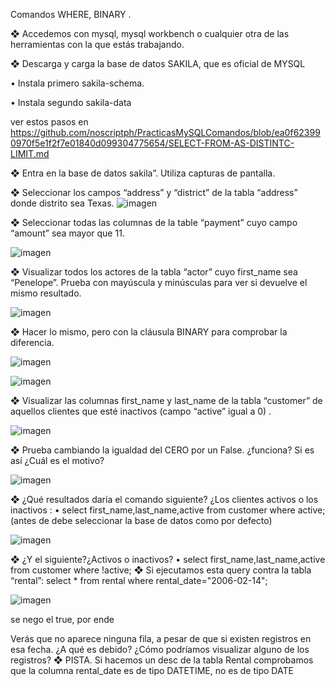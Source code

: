 Comandos WHERE, BINARY .

❖ Accedemos con mysql, mysql workbench o cualquier otra de las herramientas
con la que estás trabajando.

❖ Descarga y carga la base de datos SAKILA, que es oficial de MYSQL

• Instala primero sakila-schema.

• Instala segundo sakila-data

ver estos pasos en https://github.com/noscriptph/PracticasMySQLComandos/blob/ea0f623990970f5e1f2f7e01840d099304775654/SELECT-FROM-AS-DISTINTC-LIMIT.md

❖ Entra en la base de datos sakila”. Utiliza capturas de pantalla.



❖ Seleccionar los campos “address” y “district” de la tabla “address” donde
distrito sea Texas.
![imagen](https://github.com/noscriptph/PracticasMySQLComandos/assets/103396791/e9700df2-fd55-42b0-83fe-bfdb1fec17b4)

❖ Seleccionar todas las columnas de la table “payment” cuyo campo “amount”
sea mayor que 11.

![imagen](https://github.com/noscriptph/PracticasMySQLComandos/assets/103396791/39dce131-39b4-4092-a91d-f37baabfcc77)


❖ Visualizar todos los actores de la tabla “actor” cuyo first_name sea “Penelope”.
Prueba con mayúscula y minúsculas para ver si devuelve el mismo resultado.

![imagen](https://github.com/noscriptph/PracticasMySQLComandos/assets/103396791/afcc43fc-47f4-4de1-88ca-9359bf04a67a)



❖ Hacer lo mismo, pero con la cláusula BINARY para comprobar la diferencia.

![imagen](https://github.com/noscriptph/PracticasMySQLComandos/assets/103396791/0aa5f302-817d-48a8-b5bd-4f83e16a66de)

![imagen](https://github.com/noscriptph/PracticasMySQLComandos/assets/103396791/02cd6f2c-525b-4baa-89c5-8b30d635b334)


❖ Visualizar las columnas first_name y last_name de la tabla “customer” de
aquellos clientes que esté inactivos (campo “active” igual a 0) .

![imagen](https://github.com/noscriptph/PracticasMySQLComandos/assets/103396791/a91c1af7-f44e-4479-9fe9-e16f4f5337b2)



❖ Prueba cambiando la igualdad del CERO por un False. ¿funciona? Si es así
¿Cuál es el motivo?

![imagen](https://github.com/noscriptph/PracticasMySQLComandos/assets/103396791/8eeaf592-f652-48fb-9078-70174f09f779)



❖ ¿Qué resultados daría el comando siguiente? ¿Los clientes activos o los
inactivos :
• select first_name,last_name,active from customer where active;
(antes de debe seleccionar la base de datos como por defecto)

![imagen](https://github.com/noscriptph/PracticasMySQLComandos/assets/103396791/6e4c2923-13ff-4503-86d1-0f3f9875a7bc)


❖ ¿Y el siguiente?¿Activos o inactivos?
• select first_name,last_name,active from customer where !active;
❖ Si ejecutamos esta query contra la tabla “rental”:
select * from rental where rental_date="2006-02-14";

![imagen](https://github.com/noscriptph/PracticasMySQLComandos/assets/103396791/3a3b266c-295c-4a75-b418-6ed24442900a)

se nego el true, por ende 

Verás que no aparece ninguna fila, a pesar de que si existen registros en esa fecha.
¿A qué es debido? ¿Cómo podríamos visualizar alguno de los registros?
❖ PISTA. Si hacemos un desc de la tabla Rental comprobamos que la columna
rental_date es de tipo DATETIME, no es de tipo DATE
